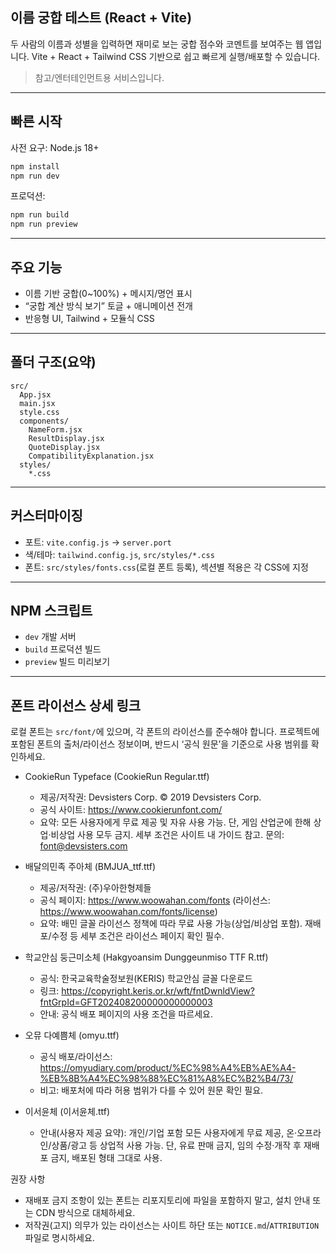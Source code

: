 ## 이름 궁합 테스트 (React + Vite)

두 사람의 이름과 성별을 입력하면 재미로 보는 궁합 점수와 코멘트를 보여주는 웹 앱입니다. Vite + React + Tailwind CSS 기반으로 쉽고 빠르게 실행/배포할 수 있습니다.

> 참고/엔터테인먼트용 서비스입니다.

---

## 빠른 시작

사전 요구: Node.js 18+

```cmd
npm install
npm run dev
```

프로덕션:

```cmd
npm run build
npm run preview
```

---

## 주요 기능

- 이름 기반 궁합(0~100%) + 메시지/명언 표시
- “궁합 계산 방식 보기” 토글 + 애니메이션 전개
- 반응형 UI, Tailwind + 모듈식 CSS

---

## 폴더 구조(요약)

```
src/
  App.jsx
  main.jsx
  style.css
  components/
    NameForm.jsx
    ResultDisplay.jsx
    QuoteDisplay.jsx
    CompatibilityExplanation.jsx
  styles/
    *.css
```

---

## 커스터마이징

- 포트: `vite.config.js` → `server.port`
- 색/테마: `tailwind.config.js`, `src/styles/*.css`
- 폰트: `src/styles/fonts.css`(로컬 폰트 등록), 섹션별 적용은 각 CSS에 지정

---

## NPM 스크립트

- `dev` 개발 서버
- `build` 프로덕션 빌드
- `preview` 빌드 미리보기

---

## 폰트 라이선스 상세 링크

로컬 폰트는 `src/font/`에 있으며, 각 폰트의 라이선스를 준수해야 합니다.
프로젝트에 포함된 폰트의 출처/라이선스 정보이며, 반드시 ‘공식 원문’을 기준으로 사용 범위를 확인하세요.

- CookieRun Typeface (CookieRun Regular.ttf)

  - 제공/저작권: Devsisters Corp. © 2019 Devsisters Corp.
  - 공식 사이트: https://www.cookierunfont.com/
  - 요약: 모든 사용자에게 무료 제공 및 자유 사용 가능. 단, 게임 산업군에 한해 상업·비상업 사용 모두 금지. 세부 조건은 사이트 내 가이드 참고. 문의: font@devsisters.com

- 배달의민족 주아체 (BMJUA_ttf.ttf)

  - 제공/저작권: (주)우아한형제들
  - 공식 페이지: https://www.woowahan.com/fonts (라이선스: https://www.woowahan.com/fonts/license)
  - 요약: 배민 글꼴 라이선스 정책에 따라 무료 사용 가능(상업/비상업 포함). 재배포/수정 등 세부 조건은 라이선스 페이지 확인 필수.

- 학교안심 둥근미소체 (Hakgyoansim Dunggeunmiso TTF R.ttf)

  - 공식: 한국교육학술정보원(KERIS) 학교안심 글꼴 다운로드
  - 링크: https://copyright.keris.or.kr/wft/fntDwnldView?fntGrpId=GFT202408200000000000003
  - 안내: 공식 배포 페이지의 사용 조건을 따르세요.

- 오뮤 다예쁨체 (omyu.ttf)

  - 공식 배포/라이선스: https://omyudiary.com/product/%EC%98%A4%EB%AE%A4-%EB%8B%A4%EC%98%88%EC%81%A8%EC%B2%B4/73/
  - 비고: 배포처에 따라 허용 범위가 다를 수 있어 원문 확인 필요.

- 이서윤체 (이서윤체.ttf)

  - 안내(사용자 제공 요약): 개인/기업 포함 모든 사용자에게 무료 제공, 온·오프라인/상품/광고 등 상업적 사용 가능. 단, 유료 판매 금지, 임의 수정·개작 후 재배포 금지, 배포된 형태 그대로 사용.

권장 사항

- 재배포 금지 조항이 있는 폰트는 리포지토리에 파일을 포함하지 말고, 설치 안내 또는 CDN 방식으로 대체하세요.
- 저작권(고지) 의무가 있는 라이선스는 사이트 하단 또는 `NOTICE.md`/`ATTRIBUTION` 파일로 명시하세요.
